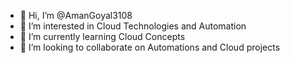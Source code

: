 - 👋 Hi, I’m @AmanGoyal3108
- 👀 I’m interested in Cloud Technologies and Automation
- 🌱 I’m currently learning Cloud Concepts
- 💞️ I’m looking to collaborate on Automations and Cloud projects


<!---
AmanGoyal3108/AmanGoyal3108 is a ✨ special ✨ repository because its `README.md` (this file) appears on your GitHub profile.
You can click the Preview link to take a look at your changes.
--->
